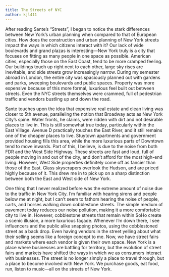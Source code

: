 ```yaml
---
title: The Streets of NYC
author: kjl411
---
```


After reading Sante’s “Streets”, I began to notice the stark differences between New York’s urban planning when compared to that of European cities. How does the construction and urban planning of New York streets impact the ways in which citizens interact with it? Our lack of wide boulevards and grand plazas is interesting—New York truly is a city that focuses on fitting as many people in one space as possible. American cities, especially those on the East Coast, tend to be more cramped feeling. Our buildings touch up right next to each other, large sky rises are inevitable, and side streets grow increasingly narrow. During my semester abroad in London, the entire city was spaciously planned out with gardens and parks, sweeping boulevards and public spaces. Property was more expensive because of this more formal, luxurious feel built out between streets. Even the NYC streets themselves were crammed, full of pedestrian traffic and vendors bustling up and down the road.

Sante touches upon the idea that expensive real estate and clean living was closer to 5th avenue, paralleling the notion that Broadway acts as New York City’s spine. Water fronts, he claims, were ridden with dirt and not desirable places to live in. This is still somewhat true today, particularly within the East Village. Avenue D practically touches the East River, and it still remains one of the cheaper places to live. Stuytown apartments and government provided housing fills this area, while the more luxurious parts of Downtown tend to move inwards. Part of this, I believe, is due to the noise from both FDR and the West Side Highway. These streets are fast and loud, full of people moving in and out of the city, and don’t afford for the most high-end living. However, West Side properties definitely come off as fancier than those of the East. Glass skyscrapers overlook the Hudson, and are priced highly because of it. This drew me in to pick up on a sharp distinction between both the East and West side of New York.

One thing that I never realized before was the extreme amount of noise due to the traffic in New York City. I’m familiar with hearing sirens and people below me at night, but I can’t seem to fathom hearing the noise of people, carts, and horses walking down cobblestone streets. The simple medium of pavement today reduces our noise pollution, making it a more comfortable city to live in. However, cobblestone streets that remain within SoHo create a scenic illusion, a more luxurious façade. Whenever I’m down there, I see influencers and the public alike snapping photos, using the cobblestoned street as a back drop. Even having vendors in the street yelling about what their selling seems like a foreign concept to me. Now, we have street fairs and markets where each vendor is given their own space. New York is a place where businesses are battling for territory, but the evolution of street fairs and markets have shifted the ways in which we as consumers interact with businesses. The street is no longer simply a place to travel through, but a place to become involved with New York. We purchase goods, eat food, run, listen to music—all on the streets of New York.
